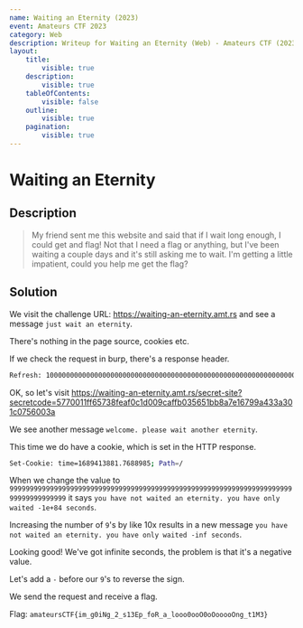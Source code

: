 ```yaml
---
name: Waiting an Eternity (2023)
event: Amateurs CTF 2023
category: Web
description: Writeup for Waiting an Eternity (Web) - Amateurs CTF (2023) 💜
layout:
    title:
        visible: true
    description:
        visible: true
    tableOfContents:
        visible: false
    outline:
        visible: true
    pagination:
        visible: true
---
```


# Waiting an Eternity

## Description

> My friend sent me this website and said that if I wait long enough, I could get and flag! Not that I need a flag or anything, but I've been waiting a couple days and it's still asking me to wait. I'm getting a little impatient, could you help me get the flag?

## Solution

We visit the challenge URL: https://waiting-an-eternity.amt.rs and see a message `just wait an eternity`.

There's nothing in the page source, cookies etc.

If we check the request in burp, there's a response header.

```bash
Refresh: 1000000000000000000000000000000000000000000000000000000000000000000000000000000000000000; url=/secret-site?secretcode=5770011ff65738feaf0c1d009caffb035651bb8a7e16799a433a301c0756003a
```

OK, so let's visit https://waiting-an-eternity.amt.rs/secret-site?secretcode=5770011ff65738feaf0c1d009caffb035651bb8a7e16799a433a301c0756003a

We see another message `welcome. please wait another eternity`.

This time we do have a cookie, which is set in the HTTP response.

```bash
Set-Cookie: time=1689413881.7688985; Path=/
```

When we change the value to `999999999999999999999999999999999999999999999999999999999999999999999999999999999999` it says `you have not waited an eternity. you have only waited -1e+84 seconds`.

Increasing the number of `9`'s by like 10x results in a new message `you have not waited an eternity. you have only waited -inf seconds`.

Looking good! We've got infinite seconds, the problem is that it's a negative value.

Let's add a `-` before our `9`'s to reverse the sign.

We send the request and receive a flag.

Flag: `amateursCTF{im_g0iNg_2_s13Ep_foR_a_looo0ooO0oOooooOng_t1M3}`
